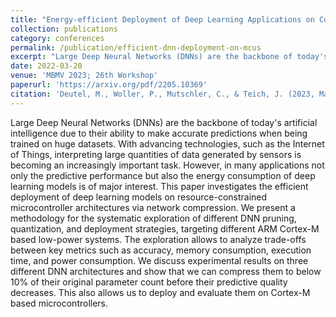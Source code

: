 ```yaml
---
title: "Energy-efficient Deployment of Deep Learning Applications on Cortex-M based Microcontrollers using Deep Compression"
collection: publications
category: conferences
permalink: /publication/efficient-dnn-deployment-on-mcus
excerpt: "Large Deep Neural Networks (DNNs) are the backbone of today's artificial intelligence due to their ability to make accurate predictions when being trained on huge datasets. With advancing technologies, such as the Internet of Things, interpreting large quantities of data generated by sensors is becoming an increasingly important task. However, in many applications not only the predictive performance but also the energy consumption of deep learning models is of major interest. This paper investigates the efficient deployment of deep learning models on resource-constrained microcontroller architectures via network compression. We present a methodology for the systematic exploration of different DNN pruning, quantization, and deployment strategies, targeting different ARM Cortex-M based low-power systems. The exploration allows to analyze trade-offs between key metrics such as accuracy, memory consumption, execution time, and power consumption. We discuss experimental results on three different DNN architectures and show that we can compress them to below 10% of their original parameter count before their predictive quality decreases. This also allows us to deploy and evaluate them on Cortex-M based microcontrollers."
date: 2022-03-20
venue: 'MBMV 2023; 26th Workshop'
paperurl: 'https://arxiv.org/pdf/2205.10369'
citation: 'Deutel, M., Woller, P., Mutschler, C., & Teich, J. (2023, March). Energy-efficient Deployment of Deep Learning Applications on Cortex-M based Microcontrollers using Deep Compression. In MBMV 2023; 26th Workshop (pp. 1-12). VDE.'
---
```


Large Deep Neural Networks (DNNs) are the backbone of today's artificial intelligence due to their ability to make accurate predictions when being trained on huge datasets. With advancing technologies, such as the Internet of Things, interpreting large quantities of data generated by sensors is becoming an increasingly important task. However, in many applications not only the predictive performance but also the energy consumption of deep learning models is of major interest. This paper investigates the efficient deployment of deep learning models on resource-constrained microcontroller architectures via network compression. We present a methodology for the systematic exploration of different DNN pruning, quantization, and deployment strategies, targeting different ARM Cortex-M based low-power systems. The exploration allows to analyze trade-offs between key metrics such as accuracy, memory consumption, execution time, and power consumption. We discuss experimental results on three different DNN architectures and show that we can compress them to below 10% of their original parameter count before their predictive quality decreases. This also allows us to deploy and evaluate them on Cortex-M based microcontrollers.